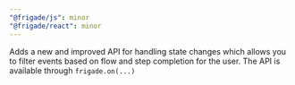 ```yaml
---
"@frigade/js": minor
"@frigade/react": minor
---
```


Adds a new and improved API for handling state changes which allows you to filter events based on flow and step completion for the user. The API is available through `frigade.on(...)`
